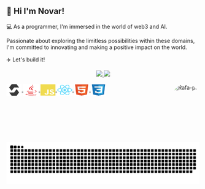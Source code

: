 ## 👋 Hi I'm Novar!

💻 As a programmer, I'm immersed in the world of web3 and AI. 
  
  Passionate about exploring the limitless possibilities within these domains, I'm committed to innovating and making a positive impact on the world.

✈️ Let's build it!

<div align="center">
  <a href="https://github.com/Louis-XWB">
<!--   <img height="180em" src="https://github-readme-stats.vercel.app/api?username=Louis-XWB&show_icons=true&theme=dracula&include_all_commits=true&count_private=true&hide=stars"/> -->
  <img height="180em" src="https://github-readme-stats.vercel.app/api?username=CompetitiveLin&show_icons=true&count_private=true&custom_title=Novar's%20Github%20Stats"/>
  <img height="180em" src="https://github-readme-stats.vercel.app/api/top-langs/?username=Louis-XWB&layout=compact&langs_count=7&theme=dracula"/>
</div>
  
<div style="display: inline_block"><br>
  <img align="center" alt="Rafa-Js" height="30" width="40" src="https://raw.githubusercontent.com/devicons/devicon/master/icons/solidity/solidity-plain.svg">
  <img align="center" alt="Rafa-Ts" height="30" width="40" src="https://raw.githubusercontent.com/devicons/devicon/master/icons/java/java-plain.svg">
  <img align="center" alt="Rafa-Ts" height="30" width="40" src="https://raw.githubusercontent.com/devicons/devicon/master/icons/javascript/javascript-plain.svg">
  <img align="center" alt="Rafa-React" height="30" width="40" src="https://raw.githubusercontent.com/devicons/devicon/master/icons/react/react-original.svg">
  <img align="center" alt="Rafa-HTML" height="30" width="40" src="https://raw.githubusercontent.com/devicons/devicon/master/icons/html5/html5-original.svg">
  <img align="center" alt="Rafa-CSS" height="30" width="40" src="https://raw.githubusercontent.com/devicons/devicon/master/icons/css3/css3-original.svg">
  <img align="right" alt="Rafa-pic" height="150" style="border-radius:250px;" src="https://lh3.googleusercontent.com/sWg0v1bvB6lLs6TCRUICuhCfwtlYHKITgQcbIdbdf_ZbIyW8yqgqWVsmPy6r4uhxVvn2RI5aQqWnFMYMcSPufFeLZAmtdo1t3D06DQ=w600">
</div>
  
  ##
  
![Snake animation](https://github.com/Louis-XWB/Louis-XWB/blob/output/github-contribution-grid-snake.svg)
